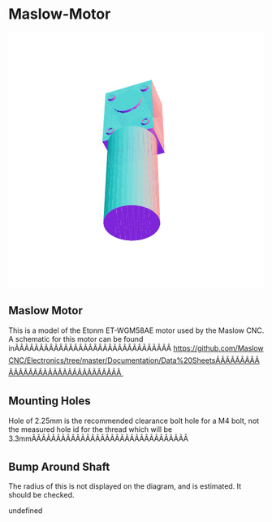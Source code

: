 # Maslow-Motor

![](/project.svg)

## Maslow Motor


This is a model of the Etonm ET-WGM58AE motor used by the Maslow CNC. A schematic for this motor can be found inÃÂÃÂÃÂÃÂÃÂÃÂÃÂÃÂÃÂÃÂÃÂÃÂÃÂÃÂÃÂÃÂ https://github.com/MaslowCNC/Electronics/tree/master/Documentation/Data%20SheetsÃÂÃÂÃÂÃÂÃÂÃÂÃÂÃÂÃÂÃÂÃÂÃÂÃÂÃÂÃÂÃÂ 


## Mounting Holes


Hole of 2.25mm is the recommended clearance bolt hole for a M4 bolt, not the measured hole id for the thread which will be 3.3mmÃÂÃÂÃÂÃÂÃÂÃÂÃÂÃÂÃÂÃÂÃÂÃÂÃÂÃÂÃÂÃÂ 


## Bump Around Shaft


The radius of this is not displayed on the diagram, and is estimated. It should be checked.


undefined


